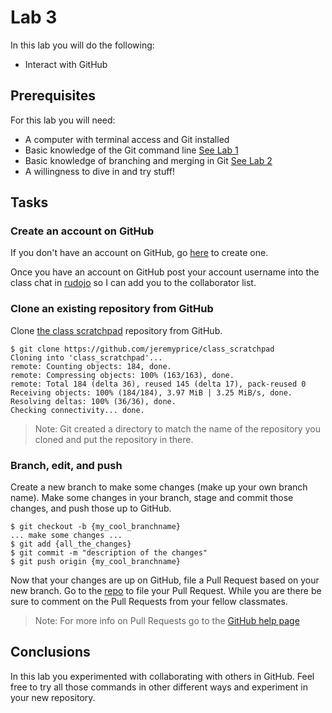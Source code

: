 # Lab 3

In this lab you will do the following:
* Interact with GitHub

## Prerequisites
For this lab you will need:
* A computer with terminal access and Git installed
* Basic knowledge of the Git command line [See Lab 1](lab01.md)
* Basic knowledge of branching and merging in Git [See Lab 2](lab02.md)
* A willingness to dive in and try stuff!

## Tasks

### Create an account on GitHub
If you don't have an account on GitHub, go [here](https://github.com/join) to create one.

Once you have an account on GitHub post your account username into the class chat in [rudojo](http://rudojo.com) so I can add you to the collaborator list.

### Clone an existing repository from GitHub
Clone [the class scratchpad](https://github.com/jeremyprice/class_scratchpad) repository from GitHub.
```console
$ git clone https://github.com/jeremyprice/class_scratchpad
Cloning into 'class_scratchpad'...
remote: Counting objects: 184, done.
remote: Compressing objects: 100% (163/163), done.
remote: Total 184 (delta 36), reused 145 (delta 17), pack-reused 0
Receiving objects: 100% (184/184), 3.97 MiB | 3.25 MiB/s, done.
Resolving deltas: 100% (36/36), done.
Checking connectivity... done.
```
> Note: Git created a directory to match the name of the repository you cloned and put the repository in there.

### Branch, edit, and push
Create a new branch to make some changes (make up your own branch name).  Make some changes in your branch, stage and commit those changes, and push those up to GitHub.
```console
$ git checkout -b {my_cool_branchname}
... make some changes ...
$ git add {all_the_changes}
$ git commit -m "description of the changes"
$ git push origin {my_cool_branchname}
```

Now that your changes are up on GitHub, file a Pull Request based on your new branch.  Go to the [repo](https://github.com/jeremyprice/class_scratchpad) to file your Pull Request.  While you are there be sure to comment on the Pull Requests from your fellow classmates.

> Note: For more info on Pull Requests go to the [GitHub help page](https://help.github.com/articles/using-pull-requests/)

## Conclusions
In this lab you experimented with collaborating with others in GitHub.  Feel free to try all those commands in other different ways and experiment in your new repository.
